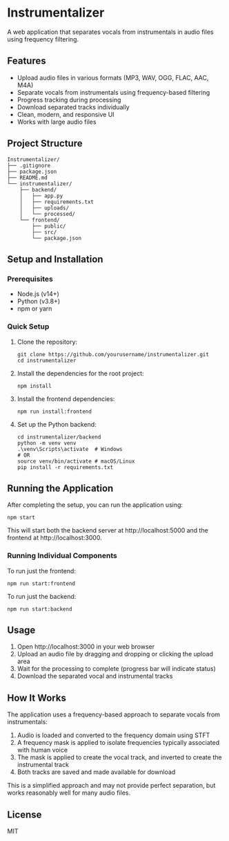 # Instrumentalizer

A web application that separates vocals from instrumentals in audio files using frequency filtering.

## Features

- Upload audio files in various formats (MP3, WAV, OGG, FLAC, AAC, M4A)
- Separate vocals from instrumentals using frequency-based filtering
- Progress tracking during processing
- Download separated tracks individually
- Clean, modern, and responsive UI
- Works with large audio files

## Project Structure

```
Instrumentalizer/
├── .gitignore
├── package.json
├── README.md
└── instrumentalizer/
    ├── backend/
    │   ├── app.py
    │   ├── requirements.txt
    │   ├── uploads/
    │   └── processed/
    └── frontend/
        ├── public/
        ├── src/
        └── package.json
```

## Setup and Installation

### Prerequisites

- Node.js (v14+)
- Python (v3.8+)
- npm or yarn

### Quick Setup

1. Clone the repository:
   ```
   git clone https://github.com/yourusername/instrumentalizer.git
   cd instrumentalizer
   ```

2. Install the dependencies for the root project:
   ```
   npm install
   ```

3. Install the frontend dependencies:
   ```
   npm run install:frontend
   ```

4. Set up the Python backend:
   ```
   cd instrumentalizer/backend
   python -m venv venv
   .\venv\Scripts\activate  # Windows
   # OR
   source venv/bin/activate # macOS/Linux
   pip install -r requirements.txt
   ```

## Running the Application

After completing the setup, you can run the application using:

```
npm start
```

This will start both the backend server at http://localhost:5000 and the frontend at http://localhost:3000.

### Running Individual Components

To run just the frontend:
```
npm run start:frontend
```

To run just the backend:
```
npm run start:backend
```

## Usage

1. Open http://localhost:3000 in your web browser
2. Upload an audio file by dragging and dropping or clicking the upload area
3. Wait for the processing to complete (progress bar will indicate status)
4. Download the separated vocal and instrumental tracks

## How It Works

The application uses a frequency-based approach to separate vocals from instrumentals:

1. Audio is loaded and converted to the frequency domain using STFT
2. A frequency mask is applied to isolate frequencies typically associated with human voice
3. The mask is applied to create the vocal track, and inverted to create the instrumental track
4. Both tracks are saved and made available for download

This is a simplified approach and may not provide perfect separation, but works reasonably well for many audio files.

## License

MIT 